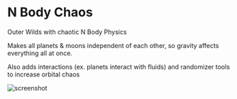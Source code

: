 # N Body Chaos
Outer Wilds with chaotic N Body Physics

Makes all planets & moons independent of each other, so gravity affects everything all at once.

Also adds interactions (ex. planets interact with fluids) and randomizer tools to increase orbital chaos

![screenshot](https://user-images.githubusercontent.com/13367955/202529882-7ae7421d-90f3-4ae9-a222-12619477ab56.png)

